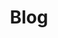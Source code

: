 ---
title: "Blog"
summary: "I write about projects, technology, sports, and software development. Enjoy!"
---